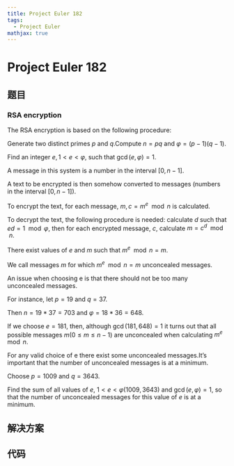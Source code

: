```yaml
---
title: Project Euler 182
tags:
  - Project Euler
mathjax: true
---
```

<escape><!-- more --></escape>
    

# Project Euler 182
## 题目
### RSA encryption

The RSA encryption is based on the following procedure:

Generate two distinct primes $p$ and $q$.Compute $n=pq$ and $\varphi=(p-1)(q-1)$.

Find an integer $e, 1<e<\varphi$, such that $\gcd(e,\varphi)=1$.

A message in this system is a number in the interval $[0,n-1]$.

A text to be encrypted is then somehow converted to messages (numbers in the interval $[0,n-1]$).

To encrypt the text,  for each message, $m, c=m^e \mod n$ is calculated.

To decrypt the text, the following procedure is needed: calculate $d$ such that $ed=1 \mod \varphi$, then for each encrypted message, $c$, calculate $m=c^d \mod n$.

There exist values of $e$ and $m$  such that $m^e \mod n=m$.

We call messages $m$ for which $m^e \mod n=m$ unconcealed messages.

An issue when choosing e is that there should not be too many unconcealed messages.

For instance, let $p=19$ and $q=37$.

Then $n=19*37=703$ and $\varphi=18*36=648$.

If we choose $e=181$, then, although $\gcd(181,648)=1$ it turns out that all possible messages $m (0\le m\le n-1)$ are unconcealed when calculating $m^e \mod n$.

For any valid choice of e there exist some unconcealed messages.It’s important that the number of unconcealed messages is at a minimum.

Choose $p=1009$ and $q=3643$.

Find the sum of all values of $e$, $1<e<\varphi(1009,3643)$ and $\gcd(e,\varphi)=1$, so that the number of unconcealed messages for this value of $e$ is at a minimum.


## 解决方案


## 代码


